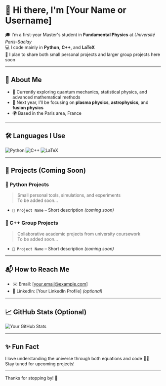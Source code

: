 # 👋 Hi there, I'm [Your Name or Username]

🎓 I'm a first-year Master's student in **Fundamental Physics** at *Université Paris-Saclay*  
💻 I code mainly in **Python**, **C++**, and **LaTeX**  
🌱 I plan to share both small personal projects and larger group projects here soon

---

## 🧠 About Me

- 🔭 Currently exploring quantum mechanics, statistical physics, and advanced mathematical methods
- 🚀 Next year, I’ll be focusing on **plasma physics**, **astrophysics**, and **fusion physics**
- 🌍 Based in the Paris area, France

---

## 🛠️ Languages I Use

<p align="left">
  <img src="https://img.shields.io/badge/Python-3776AB?style=for-the-badge&logo=python&logoColor=white" alt="Python"/>
  <img src="https://img.shields.io/badge/C++-00599C?style=for-the-badge&logo=c%2b%2b&logoColor=white" alt="C++"/>
  <img src="https://img.shields.io/badge/LaTeX-47A141?style=for-the-badge&logo=latex&logoColor=white" alt="LaTeX"/>
</p>

---

## 🚧 Projects (Coming Soon)

### 🐍 Python Projects
> Small personal tools, simulations, and experiments  
To be added soon...

- `📂 Project Name` – Short description *(coming soon)*

### 🧠 C++ Group Projects
> Collaborative academic projects from university coursework  
To be added soon...

- `📂 Project Name` – Short description *(coming soon)*

---

## 📬 How to Reach Me

- ✉️ Email: [your.email@example.com]
- 💼 LinkedIn: [Your LinkedIn Profile] *(optional)*

---

## 📈 GitHub Stats (Optional)

![Your GitHub Stats](https://github-readme-stats.vercel.app/api?username=yourusername&show_icons=true&theme=dracula)

---

## ✨ Fun Fact

I love understanding the universe through both equations and code 🧠🌌  
Stay tuned for upcoming projects!

---

Thanks for stopping by! 🚀
